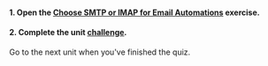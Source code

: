 <head><base target="_blank"> </head>

#### **1. Open the [Choose SMTP or IMAP for Email Automations](https://safe.my.trailhead.com/content/safe/modules/build-versatile-automations/choose-smtp-or-imap-for-email-automations?trail_id=fme-server-authoring) exercise.**

  


#### **2. Complete the unit** [**challenge**](https://safe.my.trailhead.com/content/safe/modules/build-versatile-automations/choose-smtp-or-imap-for-email-automations?trail_id=fme-server-authoring#challenge).

Go to the next unit when you've finished the quiz.


